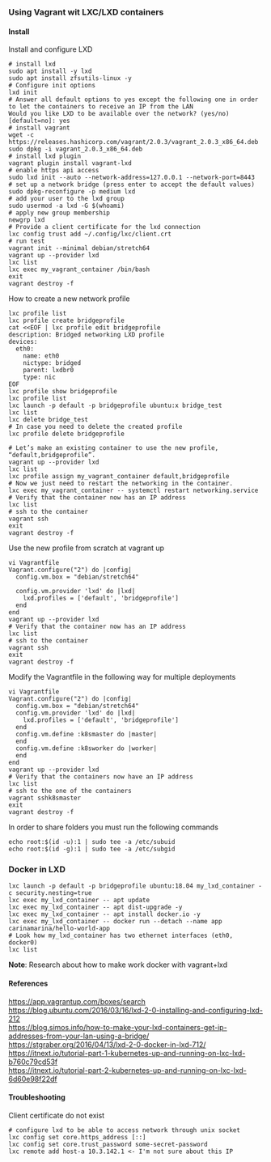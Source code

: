 ### Using Vagrant wit LXC/LXD containers

#### Install
Install and configure LXD
```
# install lxd
sudo apt install -y lxd
sudo apt install zfsutils-linux -y 
# Configure init options
lxd init
# Answer all default options to yes except the following one in order to let the containers to receive an IP from the LAN
Would you like LXD to be available over the network? (yes/no) [default=no]: yes
# install vagrant
wget -c https://releases.hashicorp.com/vagrant/2.0.3/vagrant_2.0.3_x86_64.deb
sudo dpkg -i vagrant_2.0.3_x86_64.deb
# install lxd plugin
vagrant plugin install vagrant-lxd
# enable https api access
sudo lxd init --auto --network-address=127.0.0.1 --network-port=8443
# set up a network bridge (press enter to accept the default values)
sudo dpkg-reconfigure -p medium lxd
# add your user to the lxd group
sudo usermod -a lxd -G $(whoami)
# apply new group membership
newgrp lxd
# Provide a client certificate for the lxd connection
lxc config trust add ~/.config/lxc/client.crt
# run test
vagrant init --minimal debian/stretch64
vagrant up --provider lxd
lxc list
lxc exec my_vagrant_container /bin/bash
exit
vagrant destroy -f
```

How to create a new network profile 
```
lxc profile list
lxc profile create bridgeprofile
cat <<EOF | lxc profile edit bridgeprofile
description: Bridged networking LXD profile
devices:
  eth0:
    name: eth0
    nictype: bridged
    parent: lxdbr0
    type: nic
EOF
lxc profile show bridgeprofile
lxc profile list
lxc launch -p default -p bridgeprofile ubuntu:x bridge_test
lxc list
lxc delete bridge_test
# In case you need to delete the created profile
lxc profile delete bridgeprofile
```

```
# Let’s make an existing container to use the new profile, “default,bridgeprofile”.
vagrant up --provider lxd
lxc list
lxc profile assign my_vagrant_container default,bridgeprofile
# Now we just need to restart the networking in the container.
lxc exec my_vagrant_container -- systemctl restart networking.service
# Verify that the container now has an IP address
lxc list
# ssh to the container
vagrant ssh
exit
vagrant destroy -f
```

Use the new profile from scratch at vagrant up
```
vi Vagrantfile
Vagrant.configure("2") do |config|
  config.vm.box = "debian/stretch64"

  config.vm.provider 'lxd' do |lxd|
    lxd.profiles = ['default', 'bridgeprofile']
  end
end
vagrant up --provider lxd
# Verify that the container now has an IP address
lxc list
# ssh to the container
vagrant ssh
exit
vagrant destroy -f
```

Modify the Vagrantfile in the following way for multiple deployments
```
vi Vagrantfile
Vagrant.configure("2") do |config|
  config.vm.box = "debian/stretch64"
  config.vm.provider 'lxd' do |lxd|
    lxd.profiles = ['default', 'bridgeprofile']
  end
  config.vm.define :k8smaster do |master|
  end
  config.vm.define :k8sworker do |worker|
  end
end
vagrant up --provider lxd
# Verify that the containers now have an IP address
lxc list
# ssh to the one of the containers
vagrant sshk8smaster
exit
vagrant destroy -f
```

In order to share folders you must run the following commands
```
echo root:$(id -u):1 | sudo tee -a /etc/subuid
echo root:$(id -g):1 | sudo tee -a /etc/subgid
```

### Docker in LXD

```
lxc launch -p default -p bridgeprofile ubuntu:18.04 my_lxd_container -c security.nesting=true
lxc exec my_lxd_container -- apt update
lxc exec my_lxd_container -- apt dist-upgrade -y
lxc exec my_lxd_container -- apt install docker.io -y
lxc exec my_lxd_container -- docker run --detach --name app carinamarina/hello-world-app
# Look how my_lxd_container has two ethernet interfaces (eth0, docker0)
lxc list
```

**Note**: Research about how to make work docker with vagrant+lxd

#### References
https://app.vagrantup.com/boxes/search  
https://blog.ubuntu.com/2016/03/16/lxd-2-0-installing-and-configuring-lxd-212  
https://blog.simos.info/how-to-make-your-lxd-containers-get-ip-addresses-from-your-lan-using-a-bridge/  
https://stgraber.org/2016/04/13/lxd-2-0-docker-in-lxd-712/  
https://itnext.io/tutorial-part-1-kubernetes-up-and-running-on-lxc-lxd-b760c79cd53f  
https://itnext.io/tutorial-part-2-kubernetes-up-and-running-on-lxc-lxd-6d60e98f22df

#### Troubleshooting
Client certificate do not exist
```
# configure lxd to be able to access network through unix socket
lxc config set core.https_address [::]
lxc config set core.trust_password some-secret-password
lxc remote add host-a 10.3.142.1 <- I'm not sure about this IP
```

